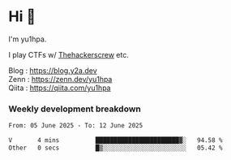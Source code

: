 # Hi 👋

I'm yu1hpa.

I play CTFs w/ [Thehackerscrew](https://www.thehackerscrew.team/) etc.

Blog : https://blog.y2a.dev  
Zenn : https://zenn.dev/yu1hpa  
Qiita : https://qiita.com/yu1hpa  

### Weekly development breakdown

<!--START_SECTION:waka-->

```txt
From: 05 June 2025 - To: 12 June 2025

V       4 mins          ███████████████████████▓░   94.58 %
Other   0 secs          █▒░░░░░░░░░░░░░░░░░░░░░░░   05.42 %
```

<!--END_SECTION:waka-->

